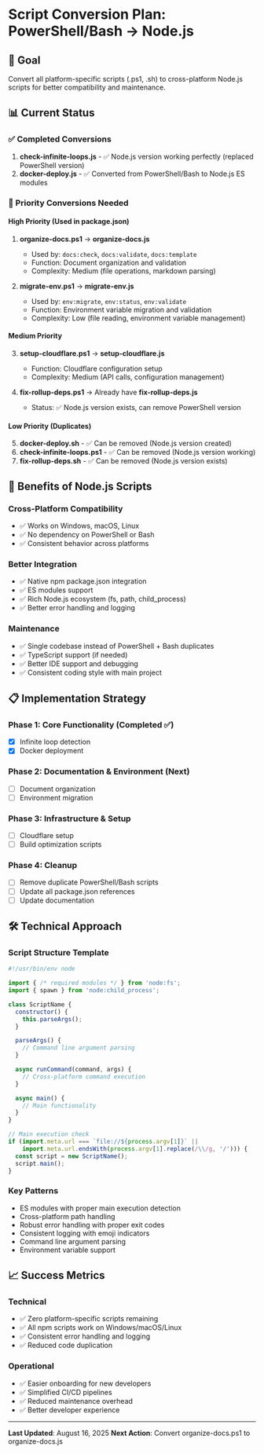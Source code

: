 # Script Conversion Plan: PowerShell/Bash → Node.js

## 🎯 Goal

Convert all platform-specific scripts (.ps1, .sh) to cross-platform Node.js scripts for better compatibility and maintenance.

## 📊 Current Status

### ✅ Completed Conversions

1. **check-infinite-loops.js** - ✅ Node.js version working perfectly (replaced PowerShell version)
2. **docker-deploy.js** - ✅ Converted from PowerShell/Bash to Node.js ES modules

### 🔄 Priority Conversions Needed

#### High Priority (Used in package.json)

1. **organize-docs.ps1** → **organize-docs.js**
   - Used by: `docs:check`, `docs:validate`, `docs:template`
   - Function: Document organization and validation
   - Complexity: Medium (file operations, markdown parsing)

2. **migrate-env.ps1** → **migrate-env.js**
   - Used by: `env:migrate`, `env:status`, `env:validate`
   - Function: Environment variable migration and validation
   - Complexity: Low (file reading, environment variable management)

#### Medium Priority

3. **setup-cloudflare.ps1** → **setup-cloudflare.js**
   - Function: Cloudflare configuration setup
   - Complexity: Medium (API calls, configuration management)

4. **fix-rollup-deps.ps1** → Already have **fix-rollup-deps.js**
   - Status: ✅ Node.js version exists, can remove PowerShell version

#### Low Priority (Duplicates)

5. **docker-deploy.sh** - ✅ Can be removed (Node.js version created)
6. **check-infinite-loops.ps1** - ✅ Can be removed (Node.js version working)
7. **fix-rollup-deps.sh** - ✅ Can be removed (Node.js version exists)

## 🚀 Benefits of Node.js Scripts

### Cross-Platform Compatibility

- ✅ Works on Windows, macOS, Linux
- ✅ No dependency on PowerShell or Bash
- ✅ Consistent behavior across platforms

### Better Integration

- ✅ Native npm package.json integration
- ✅ ES modules support
- ✅ Rich Node.js ecosystem (fs, path, child_process)
- ✅ Better error handling and logging

### Maintenance

- ✅ Single codebase instead of PowerShell + Bash duplicates
- ✅ TypeScript support (if needed)
- ✅ Better IDE support and debugging
- ✅ Consistent coding style with main project

## 📋 Implementation Strategy

### Phase 1: Core Functionality (Completed ✅)

- [x] Infinite loop detection
- [x] Docker deployment

### Phase 2: Documentation & Environment (Next)

- [ ] Document organization
- [ ] Environment migration

### Phase 3: Infrastructure & Setup

- [ ] Cloudflare setup
- [ ] Build optimization scripts

### Phase 4: Cleanup

- [ ] Remove duplicate PowerShell/Bash scripts
- [ ] Update all package.json references
- [ ] Update documentation

## 🛠️ Technical Approach

### Script Structure Template

```javascript
#!/usr/bin/env node

import { /* required modules */ } from 'node:fs';
import { spawn } from 'node:child_process';

class ScriptName {
  constructor() {
    this.parseArgs();
  }

  parseArgs() {
    // Command line argument parsing
  }

  async runCommand(command, args) {
    // Cross-platform command execution
  }

  async main() {
    // Main functionality
  }
}

// Main execution check
if (import.meta.url === `file://${process.argv[1]}` ||
    import.meta.url.endsWith(process.argv[1].replace(/\\/g, '/'))) {
  const script = new ScriptName();
  script.main();
}
```

### Key Patterns

- ES modules with proper main execution detection
- Cross-platform path handling
- Robust error handling with proper exit codes
- Consistent logging with emoji indicators
- Command line argument parsing
- Environment variable support

## 📈 Success Metrics

### Technical

- ✅ Zero platform-specific scripts remaining
- ✅ All npm scripts work on Windows/macOS/Linux
- ✅ Consistent error handling and logging
- ✅ Reduced code duplication

### Operational

- ✅ Easier onboarding for new developers
- ✅ Simplified CI/CD pipelines
- ✅ Reduced maintenance overhead
- ✅ Better developer experience

---

**Last Updated**: August 16, 2025
**Next Action**: Convert organize-docs.ps1 to organize-docs.js
